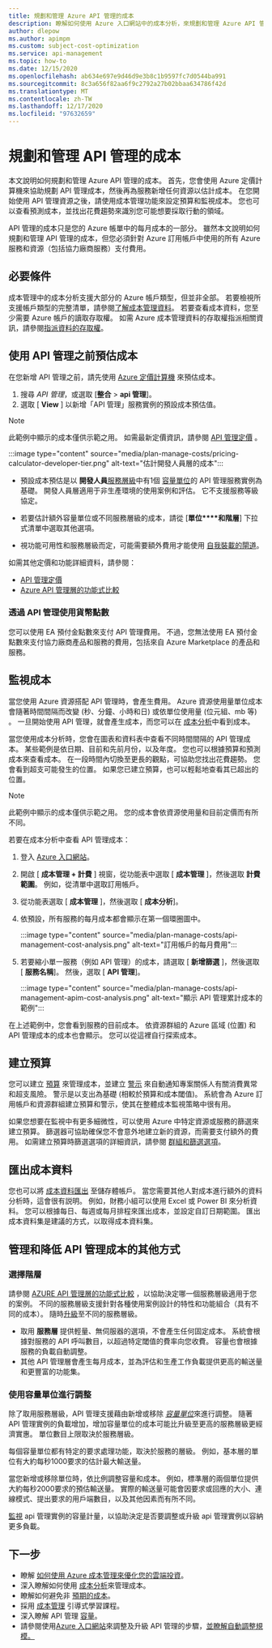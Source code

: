 ```yaml
---
title: 規劃和管理 Azure API 管理的成本
description: 瞭解如何使用 Azure 入口網站中的成本分析，來規劃和管理 Azure API 管理的成本。
author: dlepow
ms.author: apimpm
ms.custom: subject-cost-optimization
ms.service: api-management
ms.topic: how-to
ms.date: 12/15/2020
ms.openlocfilehash: ab634e697e9d46d9e3b8c1b9597fc7d0544ba991
ms.sourcegitcommit: 8c3a656f82aa6f9c2792a27b02bbaa634786f42d
ms.translationtype: MT
ms.contentlocale: zh-TW
ms.lasthandoff: 12/17/2020
ms.locfileid: "97632659"
---
```

# <a name="plan-and-manage-costs-for-api-management"></a>規劃和管理 API 管理的成本

本文說明如何規劃和管理 Azure API 管理的成本。 首先，您會使用 Azure 定價計算機來協助規劃 API 管理成本，然後再為服務新增任何資源以估計成本。 在您開始使用 API 管理資源之後，請使用成本管理功能來設定預算和監視成本。 您也可以查看預測成本，並找出花費趨勢來識別您可能想要採取行動的領域。 

API 管理的成本只是您的 Azure 帳單中的每月成本的一部分。 雖然本文說明如何規劃和管理 API 管理的成本，但您必須針對 Azure 訂用帳戶中使用的所有 Azure 服務和資源（包括協力廠商服務）支付費用。

## <a name="prerequisites"></a>必要條件

成本管理中的成本分析支援大部分的 Azure 帳戶類型，但並非全部。 若要檢視所支援帳戶類型的完整清單，請參閱[了解成本管理資料](https://docs.microsoft.com/azure/cost-management-billing/costs/understand-cost-mgt-data?WT.mc_id=costmanagementcontent_docsacmhorizontal_-inproduct-learn)。 若要查看成本資料，您至少需要 Azure 帳戶的讀取存取權。 如需 Azure 成本管理資料的存取權指派相關資訊，請參閱[指派資料的存取權](https://docs.microsoft.com/azure/cost-management/assign-access-acm-data?WT.mc_id=costmanagementcontent_docsacmhorizontal_-inproduct-learn)。

## <a name="estimate-costs-before-using-api-management"></a>使用 API 管理之前預估成本

在您新增 API 管理之前，請先使用 [Azure 定價計算機](https://azure.microsoft.com/pricing/calculator/) 來預估成本。 

1. 搜尋 *API 管理*，或選取 [**整合**  >  **api 管理**]。
1. 選取 [ **View** ] 以新增「API 管理」服務實例的預設成本預估值。

> [!NOTE]
> 此範例中顯示的成本僅供示範之用。 如需最新定價資訊，請參閱 [API 管理定價](https://azure.microsoft.com/pricing/details/api-management/) 。

:::image type="content" source="media/plan-manage-costs/pricing-calculator-developer-tier.png" alt-text="估計開發人員層的成本":::

* 預設成本預估是以 **開發人員**[服務層級](api-management-features.md)中有1個 [容量單位](api-management-capacity.md)的 API 管理服務實例為基礎。 開發人員層適用于非生產環境的使用案例和評估。 它不支援服務等級協定。

* 若要估計額外容量單位或不同服務層級的成本，請從 [**單位****和階層**] 下拉式清單中選取其他選項。

* 視功能可用性和服務層級而定，可能需要額外費用才能使用 [自我裝載的閘道](self-hosted-gateway-overview.md)。

如需其他定價和功能詳細資料，請參閱：

* [API 管理定價](https://azure.microsoft.com/pricing/details/api-management/)
* [Azure API 管理層的功能式比較](api-management-features.md)

### <a name="using-monetary-credit-with-api-management"></a>透過 API 管理使用貨幣點數

您可以使用 EA 預付金點數來支付 API 管理費用。 不過，您無法使用 EA 預付金點數來支付協力廠商產品和服務的費用，包括來自 Azure Marketplace 的產品和服務。

## <a name="monitor-costs"></a>監視成本

當您使用 Azure 資源搭配 API 管理時，會產生費用。 Azure 資源使用量單位成本會隨著時間間隔而改變 (秒、分鐘、小時和日) 或依單位使用量 (位元組、mb 等) 。 一旦開始使用 API 管理，就會產生成本，而您可以在 [成本分析](https://docs.microsoft.com/azure/cost-management/quick-acm-cost-analysis?WT.mc_id=costmanagementcontent_docsacmhorizontal_-inproduct-learn)中看到成本。

當您使用成本分析時，您會在圖表和資料表中查看不同時間間隔的 API 管理成本。 某些範例是依日期、目前和先前月份，以及年度。 您也可以根據預算和預測成本來查看成本。 在一段時間內切換至更長的觀點，可協助您找出花費趨勢。 您會看到超支可能發生的位置。 如果您已建立預算，也可以輕鬆地查看其已超出的位置。

> [!NOTE]
> 此範例中顯示的成本僅供示範之用。 您的成本會依資源使用量和目前定價而有所不同。

若要在成本分析中查看 API 管理成本：

1. 登入 [Azure 入口網站](https://azure.microsoft.com)。
1. 開啟 [ **成本管理 + 計費** ] 視窗，從功能表中選取 [ **成本管理** ]，然後選取 **計費範圍**。 例如，從清單中選取訂用帳戶。
1. 從功能表選取 [ **成本管理** ]，然後選取 [ **成本分析**]。
1. 依預設，所有服務的每月成本都會顯示在第一個環圈圖中。 

    :::image type="content" source="media/plan-manage-costs/api-management-cost-analysis.png" alt-text="訂用帳戶的每月費用":::

1. 若要縮小單一服務（例如 API 管理）的成本，請選取 [ **新增篩選** ]，然後選取 [ **服務名稱**]。 然後，選取 [ **API 管理**]。

    :::image type="content" source="media/plan-manage-costs/api-management-apim-cost-analysis.png" alt-text="顯示 API 管理累計成本的範例":::

在上述範例中，您會看到服務的目前成本。 依資源群組的 Azure 區域 (位置) 和 API 管理成本的成本也會顯示。 您可以從這裡自行探索成本。

## <a name="create-budgets"></a>建立預算

您可以建立 [預算](https://docs.microsoft.com/azure/cost-management/tutorial-acm-create-budgets?WT.mc_id=costmanagementcontent_docsacmhorizontal_-inproduct-learn) 來管理成本，並建立 [警示](https://docs.microsoft.com/azure/cost-management/cost-mgt-alerts-monitor-usage-spending?WT.mc_id=costmanagementcontent_docsacmhorizontal_-inproduct-learn) 來自動通知專案關係人有關消費異常和超支風險。 警示是以支出為基礎 (相較於預算和成本閾值)。 系統會為 Azure 訂用帳戶和資源群組建立預算和警示，使其在整體成本監視策略中很有用。 

如果您想要在監視中有更多細微性，可以使用 Azure 中特定資源或服務的篩選來建立預算。 篩選器可協助確保您不會意外地建立新的資源，而需要支付額外的費用。 如需建立預算時篩選選項的詳細資訊，請參閱 [群組和篩選選項](https://docs.microsoft.com/azure/cost-management-billing/costs/group-filter?WT.mc_id=costmanagementcontent_docsacmhorizontal_-inproduct-learn)。

## <a name="export-cost-data"></a>匯出成本資料

您也可以將 [成本資料匯出](https://docs.microsoft.com/azure/cost-management-billing/costs/tutorial-export-acm-data?WT.mc_id=costmanagementcontent_docsacmhorizontal_-inproduct-learn) 至儲存體帳戶。 當您需要其他人對成本進行額外的資料分析時，這會很有説明。 例如，財務小組可以使用 Excel 或 Power BI 來分析資料。 您可以根據每日、每週或每月排程來匯出成本，並設定自訂日期範圍。 匯出成本資料集是建議的方式，以取得成本資料集。

## <a name="other-ways-to-manage-and-reduce-costs-for-api-management"></a>管理和降低 API 管理成本的其他方式

### <a name="choose-tier"></a>選擇階層

請參閱 [AZURE API 管理層的功能式比較](api-management-features.md) ，以協助決定哪一個服務層級適用于您的案例。 不同的服務層級支援針對各種使用案例設計的特性和功能組合（具有不同的成本）。 隨時[升級](upgrade-and-scale.md)至不同的服務層級。

* 取用 **服務層** 提供輕量、無伺服器的選項，不會產生任何固定成本。 系統會根據對服務的 API 呼叫數目，以超過特定閾值的費率向您收費。 容量也會根據服務的負載自動調整。
* 其他 API 管理層會產生每月成本，並為評估和生產工作負載提供更高的輸送量和更豐富的功能集。

### <a name="scale-using-capacity-units"></a>使用容量單位進行調整

除了取用服務層級，API 管理支援藉由新增或移除 [*容量單位*](api-management-capacity.md)來進行調整。 隨著 API 管理實例的負載增加，增加容量單位的成本可能比升級至更高的服務層級更經濟實惠。 單位數目上限取決於服務層級。

每個容量單位都有特定的要求處理功能，取決於服務的層級。 例如，基本層的單位有大約每秒1000要求的估計最大輸送量。 

當您新增或移除單位時，依比例調整容量和成本。 例如，標準層的兩個單位提供大約每秒2000要求的預估輸送量。 實際的輸送量可能會因要求或回應的大小、連線模式、提出要求的用戶端數目，以及其他因素而有所不同。

[監視](api-management-howto-use-azure-monitor.md) api 管理實例的容量計量，以協助決定是否要調整或升級 api 管理實例以容納更多負載。

## <a name="next-steps"></a>下一步

- 瞭解 [如何使用 Azure 成本管理來優化您的雲端投資](https://docs.microsoft.com/azure/cost-management-billing/costs/cost-mgt-best-practices?WT.mc_id=costmanagementcontent_docsacmhorizontal_-inproduct-learn)。
- 深入瞭解如何使用 [成本分析](https://docs.microsoft.com/azure/cost-management-billing/costs/quick-acm-cost-analysis?WT.mc_id=costmanagementcontent_docsacmhorizontal_-inproduct-learn)來管理成本。
- 瞭解如何避免非 [預期的成本](https://docs.microsoft.com/azure/cost-management-billing/manage/getting-started?WT.mc_id=costmanagementcontent_docsacmhorizontal_-inproduct-learn)。
- 採用 [成本管理](https://docs.microsoft.com/learn/paths/control-spending-manage-bills?WT.mc_id=costmanagementcontent_docsacmhorizontal_-inproduct-learn) 引導式學習課程。
- 深入瞭解 API 管理 [容量](api-management-capacity.md)。
- 請參閱使用[Azure 入口網站](upgrade-and-scale.md)來調整及升級 API 管理的步驟，[並瞭解自動調整規模。](api-management-howto-autoscale.md)